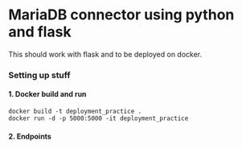 # MariaDB connector using python and flask

This should work with flask and to be deployed on docker.

### Setting up stuff
#### 1. Docker build and run

```code
docker build -t deployment_practice .
docker run -d -p 5000:5000 -it deployment_practice
```

#### 2. Endpoints
